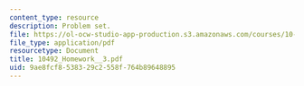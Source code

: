 ```yaml
---
content_type: resource
description: Problem set.
file: https://ol-ocw-studio-app-production.s3.amazonaws.com/courses/10-492-2-integrated-chemical-engineering-topics-i-introduction-to-biocatalysis-fall-2004/9ae8fcf8538329c2558f764b89648895_10492_Homework__3.pdf
file_type: application/pdf
resourcetype: Document
title: 10492_Homework__3.pdf
uid: 9ae8fcf8-5383-29c2-558f-764b89648895
---
```

